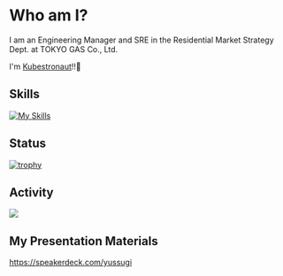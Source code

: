 # Who am I?

I am an Engineering Manager and SRE in the Residential Market Strategy Dept. at TOKYO GAS Co., Ltd.

I'm [Kubestronaut](https://www.cncf.io/training/kubestronaut/?_sft_lf-country=jp&p=yusuke-sugiyama)!!🚢

## Skills

[![My Skills](https://skillicons.dev/icons?i=kubernetes,docker,aws,azure,terraform,grafana,linux,nginx,html,react,nextjs,ts,nodejs,nestjs,go,java,postgres,npm,github,githubactions,md,notion)](https://skillicons.dev)

## Status

[![trophy](https://github-profile-trophy.vercel.app/?username=YusukeSugiyamaTG&theme=alduin&column=9)](https://github.com/ryo-ma/github-profile-trophy)

## Activity

![](http://github-profile-summary-cards.vercel.app/api/cards/profile-details?username=YusukeSugiyamaTG&theme=nord_bright)

## My Presentation Materials

https://speakerdeck.com/yussugi
